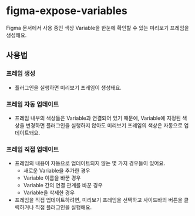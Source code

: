 # figma-expose-variables

Figma 문서에서 사용 중인 색상 Variable을 한눈에 확인할 수 있는 미리보기 프레임을 생성해요.

## 사용법

### 프레임 생성

- 플러그인을 실행하면 미리보기 프레임이 생성돼요.

### 프레임 자동 업데이트

- 프레임 내부의 색상들은 Variable과 연결되어 있기 때문에, Variable에 지정된 색상을 변경하면 플러그인을 실행하지 않아도 미리보기 프레임의 색상은 자동으로 업데이트돼요.

### 프레임 직접 업데이트

- 프레임의 내용이 자동으로 업데이트되지 않는 몇 가지 경우들이 있어요.
  - 새로운 Variable을 추가한 경우
  - Variable 이름을 바꾼 경우
  - Variable 간의 연결 관계를 바꾼 경우
  - Variable을 삭제한 경우
- 프레임을 직접 업데이트하려면, 미리보기 프레임을 선택하고 사이드바의 버튼을 클릭하거나 직접 플러그인을 실행해요.
